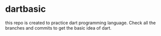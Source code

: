 # dartbasic
this repo is created to practice dart programming language. Check all the branches and commits to get the basic idea of dart.
